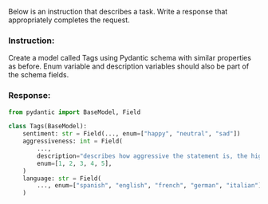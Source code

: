 Below is an instruction that describes a task. Write a response that appropriately completes the request.

### Instruction:
Create a model called Tags using Pydantic schema with similar properties as before. Enum variable and description variables should also be part of the schema fields.

### Response:
```python
from pydantic import BaseModel, Field

class Tags(BaseModel):
    sentiment: str = Field(..., enum=["happy", "neutral", "sad"])
    aggressiveness: int = Field(
        ...,
        description="describes how aggressive the statement is, the higher the number the more aggressive",
        enum=[1, 2, 3, 4, 5],
    )
    language: str = Field(
        ..., enum=["spanish", "english", "french", "german", "italian"]
    )
```